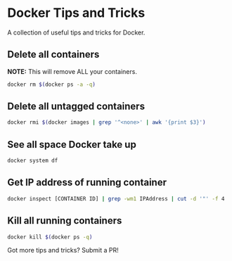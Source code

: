 # Docker Tips and Tricks
A collection of useful tips and tricks for Docker.

## Delete all containers
**NOTE:** This will remove ALL your containers.
```sh
docker rm $(docker ps -a -q)
```

## Delete all untagged containers
```sh
docker rmi $(docker images | grep '^<none>' | awk '{print $3}')
```

## See all space Docker take up
```sh
docker system df
```

## Get IP address of running container
```sh
docker inspect [CONTAINER ID] | grep -wm1 IPAddress | cut -d '"' -f 4
```

## Kill all running containers
```sh
docker kill $(docker ps -q)
```

Got more tips and tricks? Submit a PR!

